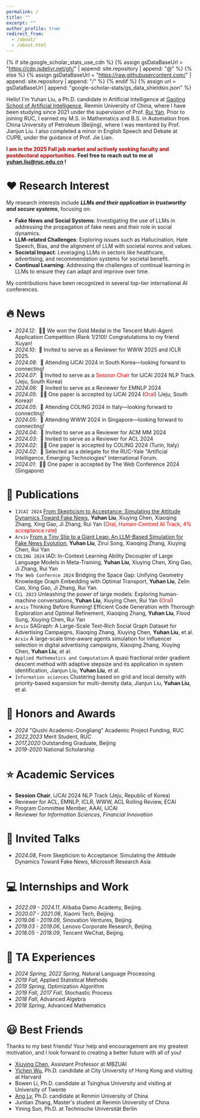 ```yaml
---
permalink: /
title: ""
excerpt: ""
author_profile: true
redirect_from: 
  - /about/
  - /about.html
---
```


{% if site.google_scholar_stats_use_cdn %}
{% assign gsDataBaseUrl = "https://cdn.jsdelivr.net/gh/" | append: site.repository | append: "@" %}
{% else %}
{% assign gsDataBaseUrl = "https://raw.githubusercontent.com/" | append: site.repository | append: "/" %}
{% endif %}
{% assign url = gsDataBaseUrl | append: "google-scholar-stats/gs_data_shieldsio.json" %}

<span class='anchor' id='about-me'></span>
Hello! I'm Yuhan Liu, a Ph.D. candidate in Artificial Intelligence at <a href="http://ai.ruc.edu.cn"> Gaoling School of Artificial Intelligence</a>, Renmin University of China, where I have been studying since 2021 under the supervision of Prof. <a href="http://ai.ruc.edu.cn/english/GSAI_FACULTY/28026f7425324f61991c70d279372d13.htm">Rui Yan</a>. Prior to joining RUC, I earned my M.S. in Mathematics and B.S. in Automation from China University of Petroleum (Beijing), where I was mentored by Prof. Jianjun Liu. I also completed a minor in English Speech and Debate at CUPB, under the guidance of Prof. Jie Lian.

<span style="color: #c00000;">**I am in the 2025 Fall job market and actively seeking faculty and postdoctoral opportunities.** </span>
**Feel free to reach out to me at yuhan.liu@ruc.edu.cn !**

# ❤️ Research Interest
My research interests include **_LLMs and their application in trustworthy and secure systems_**, focusing on:

* **Fake News and Social Systems**: Investigating the use of LLMs in addressing the propagation of fake news and their role in social dynamics.
* **LLM-related Challenges**: Exploring issues such as Hallucination, Hate Speech, Bias, and the alignment of LLM with societal norms and values.
* **Societal Impact**: Leveraging LLMs in sectors like healthcare, advertising, and recommendation systems for societal benefit.
* **Continual Learning**: Addressing the challenges of continual learning in LLMs to ensure they can adapt and improve over time.

My contributions have been recognized in several top-tier international AI conferences.

# 🔥 News
- *2024.12*: &nbsp;🎉🎉 We won the Gold Medal in the Tencent Multi-Agent Application Competition (Rank 1/210)! Congratulations to my friend Xuyan!
- *2024.10*: &nbsp;🎉 Invited to serve as a Reviewer for WWW 2025 and ICLR 2025.
- *2024.08*: &nbsp;🎉 Attending IJCAI 2024 in South Korea—looking forward to connecting!
- *2024.07*: &nbsp;🎉 Invited to serve as a <span style="color:red">Session Chair</span> for IJCAI 2024 NLP Track (Jeju, South Korea)
- *2024.06*: &nbsp;🎉 Invited to serve as a Reviewer for EMNLP 2024
- *2024.05*: &nbsp;🎉🎉 One paper is accepted by IJCAI 2024 (<span style="color:red">Oral</span>) (Jeju, South Korea)!
- *2024.05*: &nbsp;🎉 Attending COLING 2024 in Italy—looking forward to connecting!
- *2024.05*: &nbsp;🎉 Attending WWW 2024 in Singapore—looking forward to connecting!
- *2024.04*: &nbsp;🎉 Invited to serve as a Reviewer for ACM MM 2024
- *2024.03*: &nbsp;🎉 Invited to serve as a Reviewer for ACL 2024
- *2024.02*: &nbsp;🎉🎉 One paper is accepted by COLING 2024 (Turin, Italy)
- *2024.02*: &nbsp;🎉 Selected as a delegate for the RUC-Yale "Artificial Intelligence, Emerging Technologies" International Forum.
- *2024.01*: &nbsp;🎉🎉 One paper is accepted by The Web Conference 2024 (Singapore)

# 📝 Publications 

- ``IJCAI 2024`` [From Skepticism to Acceptance: Simulating the Attitude Dynamics Toward Fake News](https://arxiv.org/abs/2403.09498), **Yuhan Liu**, Xiuying Chen, Xiaoqing Zhang, Xing Gao, Ji Zhang, Rui Yan (<span style="color:red">Oral, Human-Centred AI Track, 4% acceptance rate</span>)
- ``Arxiv`` [From a Tiny Slip to a Giant Leap: An LLM-Based Simulation for Fake News Evolution](https://arxiv.org/abs/2410.19064), **Yuhan Liu**, Zirui Song, Xiaoqing Zhang, Xiuying Chen, Rui Yan
- ``COLING 2024`` IAD: In-Context Learning Ability Decoupler of Large Language Models in Meta-Training, **Yuhan Liu**, Xiuying Chen, Xing Gao, Ji Zhang, Rui Yan
- ``The Web Confernce 2024`` Bridging the Space Gap: Unifying Geometry Knowledge Graph Embedding with Optimal Transport, **Yuhan Liu**, Zelin Cao, Xing Gao, Ji Zhang, Rui Yan.
- ``CCL 2023`` Unleashing the power of large models: Exploring human-machine conversations, **Yuhan Liu**, Xiuying Chen, Rui Yan (<span style="color:red">Oral</span>)
- ``Arxiv`` Thinking Before Running! Efficient Code Generation with Thorough Exploration and Optimal Refinement, Xiaoqing Zhang, **Yuhan Liu**, Flood Sung, Xiuying Chen, Rui Yan
- ``Arxiv`` SAGraph: A Large-Scale Text-Rich Social Graph Dataset for Advertising Campaigns, Xiaoqing Zhang, Xiuying Chen, **Yuhan Liu**, et al.
- ``Arxiv`` A large-scale time-aware agents simulation for influencer selection in digital advertising campaigns, Xiaoqing Zhang, Xiuying Chen, **Yuhan Liu**, et al.
- ``Applied Mathematics and Computation`` A quasi fractional order gradient descent method with adaptive stepsize and its
application in system identification, Jianjun Liu, **Yuhan Liu**, et al.
- ``Information sciences`` Clustering based on grid and local density with priority-based expansion for multi-density data, Jianjun Liu, **Yuhan Liu**, et al.



# 🏅 Honors and Awards
- *2024* "Qiushi Academic-Dongliang" Academic Project Funding, RUC
- *2022,2023* Merit Student, RUC
- *2017,2020* Outstanding Graduate, Beijing
- *2019-2020* National Scholarship

# ⭐ Academic Services
- **Session Chair**, IJCAI 2024 NLP Track (Jeju, Republic of Korea)
- Reviewer for ACL, EMNLP, ICLR, WWW, ACL Rolling Review, ECAI
- Program Committee Member, AAAI, IJCAI
- Reviewer for *Information Sciences*, *Financial Innovation*

# 💬 Invited Talks
- *2024.08*, From Skepticism to Acceptance: Simulating the Attitude Dynamics Toward Fake News, Microsoft Research Asia

# 💻 Internships and Work
- *2022.09 - 2024.11*, Alibaba Damo Academy, Beijing.
- *2020.07 - 2021.08*, Xiaomi Tech, Beijing.
- *2019.06 - 2019.09*, Sinovation Ventures, Beijing.
- *2019.03 - 2019.06*, Lenovo Corporate Research, Beijing.
- *2018.05 - 2018.09*, Tencent WeChat, Beijing.

# 📖 TA Experiences
- *2024 Spring, 2022 Spring*, Natural Language Processing
- *2019 Fall*, Applied Statistical Methods
- *2019 Spring*, Optimization Algorithm
- *2019 Fall, 2017 Fall*, Stochastic Process
- *2018 Fall*, Advanced Algebra
- *2018 Spring*, Advanced Mathematics

# 😃 Best Friends
Thanks to my best friends! Your help and encouragement are my greatest motivation, and I look forward to creating a better future with all of you!
- <a href="https://iriscxy.github.io/">Xiuying Chen</a>, Assistant Professor at MBZUAI
- <a href="https://wuyichen-97.github.io/">Yichen Wu</a>, Ph.D. candidate at City University of Hong Kong and visiting at Harvard
- Bowen Li, Ph.D. candidate at Tsinghua University and visiting at University of Twente
- <a href="https://trestad.github.io/">Ang Lv</a>, Ph.D. candidate at Renmin University of China
- Juntian Zhang, Master's student at Renmin University of China
- Yining Sun, Ph.D. at Technische Universität Berlin

